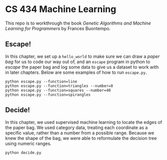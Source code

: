 # CS 434 Machine Learning

This repo is to workthrough the book _Genetic Algorithms and Machine Learning for Programmers_ by Frances Buontempo.

## Escape!

In this chapter, we set up a `hello_world` to make sure we can draw a _paper bag_ for us to code our way out of, and an `escape` program in python to _escape_ the paper bag and log some data to give us a dataset to work with in later chapters. Below are some examples of how to run `escape.py`.

```
python escape.py --function=line
python escape.py --function=triangles --number=8
python escape.py --function=squares --number=40
python escape.py --function=spirangles
```

## Decide!

In this chapter, we used supervised machine learning to locate the edges of the paper bag. We used category data, treating each coordinate as a specific value, rather than a number from a possible range. Because we knew the shape of the bag, we were able to reformulate the decision tree using numeric ranges.

```
python decide.py
```
